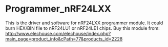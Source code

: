 Programmer_nRF24LXX
===================
This is the driver and software for nRF24LXX programmer module.
It could burn HEX/BIN file to nRF24LU1 or nRF24LE1 chips.
Buy this module from: http://www.elechouse.com/elechouse/index.php?main_page=product_info&cPath=77&products_id=2228

